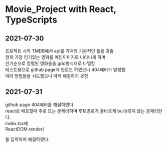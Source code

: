 Movie_Project
with React, TypeScripts
============
2021-07-30
-----------
프로젝트 시작 TMDB에서 api를 가져와 기본적인 틀을 갖춤   
현재 가장 인기있는 영화를 메인이미지로 나타나게 하며   
인기순으로 정렬된 영화들을 grid형식으로 나열함   
테스트용으로 github page에 업로드 하였으나 404에러가 발생함   
여러 방법들을 시도했으나 아직 해결하지 못함   

2021-07-31
----------
github page 404에러를 해결하였다   
react로 배포할때 주로 뜨는 문제라하며 루트경로가 올바르게 build되지 않는 문제라한다.   
index.tsx에   
ReactDOM.render(
<!-- <Router basename={process.env.PUBLIC_URL}>
  < App /></Router>,
  document.getElementById('root')); -->   
를 입력하여 해결하였다.